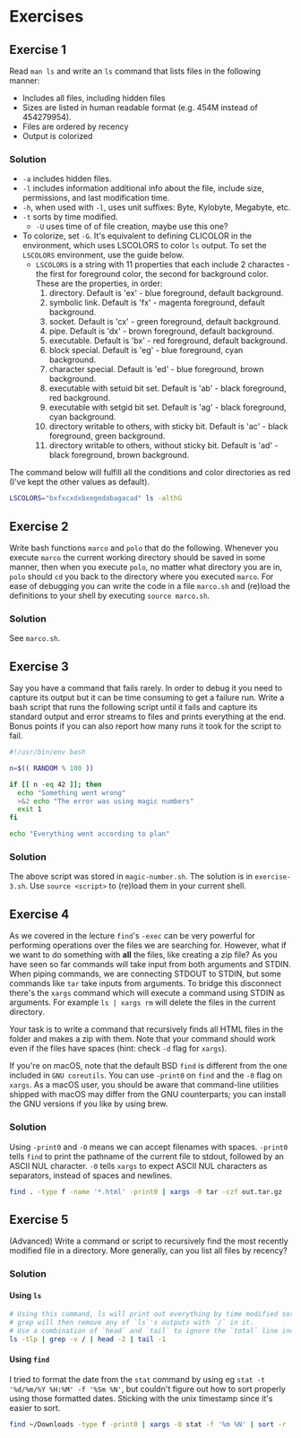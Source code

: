 # Exercises

## Exercise 1

Read `man ls` and write  an `ls` command that lists files in the following manner:

* Includes all files, including hidden files
* Sizes are listed in human readable format (e.g. 454M instead of 454279954).
* Files are ordered by recency
* Output is colorized

### Solution

* `-a` includes hidden files.
* `-l` includes information additional info about the file, include size, permissions, and last modification time.
* `-h`, when used with `-l`, uses unit suffixes: Byte, Kylobyte, Megabyte, etc.
* `-t` sorts by time modified.
  * `-U` uses time of of file creation, maybe use this one?
* To colorize, set `-G`. It's equivalent to defining CLICOLOR in the environment, which uses LSCOLORS to color `ls` output. To set the `LSCOLORS` environment, use the guide below.
  * `LSCOLORS` is a string with 11 properties that each include 2 charactes - the first for foreground color, the second for background color. These are the properties, in order:
    1. directory. Default is 'ex' - blue foreground, default background.
    2. symbolic link. Default is 'fx' - magenta foreground, default background.
    3. socket. Default is 'cx' - green foreground, default background.
    4. pipe. Default is 'dx' - brown foreground, default background.
    5. executable. Default is 'bx' - red foreground, default background.
    6. block special. Default is 'eg' - blue foreground, cyan background.
    7. character special. Default is 'ed' - blue foreground, brown background.
    8. executable with setuid bit set. Default is 'ab' - black foreground, red background.
    9. executable with setgid bit set. Default is 'ag' - black foreground, cyan background.
    10. directory writable to others, with sticky bit. Default is 'ac' - black foreground, green background.
    11. directory writable to others, without sticky bit. Default is 'ad' - black foreground, brown background.

The command below will fulfill all the conditions and color directories as red (I've kept the other values as default).

```sh
LSCOLORS="bxfxcxdxbxegedabagacad" ls -althG
```

## Exercise 2

Write bash functions `marco` and `polo` that do the following. Whenever you execute `marco` the current working directory should be saved in some manner, then when you execute `polo`, no matter what directory you are in, `polo` should `cd` you back to the directory where you executed `marco`. For ease of debugging you can write the code in a file `marco.sh` and (re)load the definitions to your shell by executing `source marco.sh`.

### Solution

See `marco.sh`.

## Exercise 3

Say you have a command that fails rarely. In order to debug it you need to capture its output but it can be time consuming to get a failure run. Write a bash script that runs the following script until it fails and capture its standard output and error streams to files and prints everything at the end. Bonus points if you can also report how many runs it took for the script to fail.

```sh
#!/usr/bin/env bash

n=$(( RANDOM % 100 ))

if [[ n -eq 42 ]]; then
  echo "Something went wrong"
  >&2 echo "The error was using magic numbers"
  exit 1
fi

echo "Everything went according to plan"
```

### Solution

The above script was stored in `magic-number.sh`. The solution is in `exercise-3.sh`. Use `source <script>` to (re)load them in your current shell.

## Exercise 4

As we covered in the lecture `find`'s `-exec` can be very powerful for performing operations over the files we are searching for. However, what if we want to do something with **all** the files, like creating a zip file? As you have seen so far commands will take input from both arguments and STDIN. When piping commands, we are connecting STDOUT to STDIN, but some commands like `tar` take inputs from arguments. To bridge this disconnect there's the `xargs` command which will execute a command using STDIN as arguments. For example `ls | xargs rm` will delete the files in the current directory.

Your task is to write a command that recursively finds all HTML files in the folder and makes a zip with them. Note that your command should work even if the files have spaces (hint: check `-d` flag for `xargs`).

If you're on macOS, note that the default BSD `find` is different from the one included in `GNU coreutils`. You can use `-print0` on `find` and the `-0` flag on `xargs`. As a macOS user, you should be aware that command-line utilities shipped with macOS may differ from the GNU counterparts; you can install the GNU versions if you like by using brew.

### Solution

Using `-print0` and `-0` means we can accept filenames with spaces. `-print0` tells `find` to print the pathname of the current file to stdout, followed by an ASCII NUL character. `-0` tells `xargs` to expect ASCII NUL characters as separators, instead of spaces and newlines.

```sh
find . -type f -name '*.html' -print0 | xargs -0 tar -czf out.tar.gz
```

## Exercise 5

(Advanced) Write a command or script to recursively find the most recently modified file in a directory. More generally, can you list all files by recency?

### Solution

#### Using `ls`

```sh
# Using this command, ls will print out everything by time modified sorted in descending order and add `/` as a suffix for directories
# grep will then remove any of `ls`'s outputs with `/` in it.
# Use a combination of `head` and `tail` to ignore the `total` line included by ls -l
ls -tlp | grep -v / | head -2 | tail -1
```

#### Using `find`

I tried to format the date from the `stat` command by using eg `stat -t '%d/%m/%Y %H:%M' -f '%Sm %N'`, but couldn't figure out how to sort properly using those formatted dates. Sticking with the unix timestamp since it's easier to sort.

```sh
find ~/Downloads -type f -print0 | xargs -0 stat -f '%m %N' | sort -r
```
